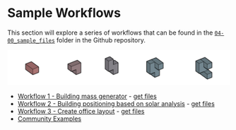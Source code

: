 # Sample Workflows

This section will explore a series of workflows that can be found in the [`04-00_sample_files`](https://github.com/DynamoDS/RefineryPrimer/tree/master/07-workflows/07-00_sample_files) folder in the Github repository.

![](../.gitbook/assets/sample.png)

* [Workflow 1 - Building mass generator](04-01_workflow-1-building-mass-generator.md) - [get files](https://github.com/martinstacey/RefineryPrimer/tree/bfc764ced6fc582893febd99827aa91c5e747405/04-sample-workflows/04-00_sample_files/workflow1/README.md) 
* [Workflow 2 - Building positioning based on solar analysis](04-02_workflow-2-building-positioning-based-on-solar-analysis.md) -  [get files](https://github.com/martinstacey/RefineryPrimer/tree/bfc764ced6fc582893febd99827aa91c5e747405/04-sample-workflows/04-00_sample_files/workflow2/README.md) 
* [Workflow 3 - Create office layout](04-03_workflow-3-office-layout.md) - [get files](https://github.com/martinstacey/RefineryPrimer/tree/bfc764ced6fc582893febd99827aa91c5e747405/04-sample-workflows/04-00_sample_files/workflow3/README.md) 
* [Community Examples](04-04_community-examples.md)

